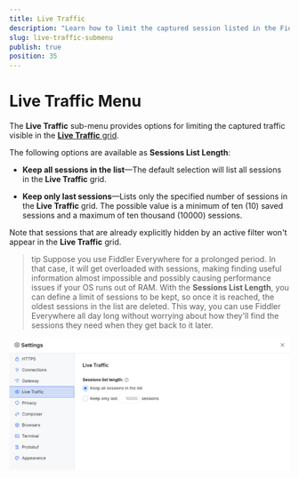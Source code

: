 ```yaml
---
title: Live Traffic 
description: "Learn how to limit the captured session listed in the Fiddler Everywhere web-debugging HTTP-proxy client."
slug: live-traffic-submenu
publish: true
position: 35
---
```


# Live Traffic Menu


The **Live Traffic** sub-menu provides options for limiting the captured traffic visible in the [**Live Traffic** grid](slug://web-sessions-list#live-traffic-grid).

The following options are available as **Sessions List Length**:

- **Keep all sessions in the list**&mdash;The default selection will list all sessions in the **Live Traffic** grid.

- **Keep only last <value> sessions**&mdash;Lists only the specified number of sessions in the **Live Traffic** grid. The possible value is a minimum of ten (10) saved sessions and a maximum of ten thousand (10000) sessions.

Note that sessions that are already explicitly hidden by an active filter won't appear in the **Live Traffic** grid.

>tip Suppose you use Fiddler Everywhere for a prolonged period. In that case, it will get overloaded with sessions, making finding useful information almost impossible and possibly causing performance issues if your OS runs out of RAM. With the **Sessions List Length**, you can define a limit of sessions to be kept, so once it is reached, the oldest sessions in the list are deleted. This way, you can use Fiddler Everywhere all day long without worrying about how they'll find the sessions they need when they get back to it later.

![The default "Live Traffic" settings](./images/settings-live-traffic.png)